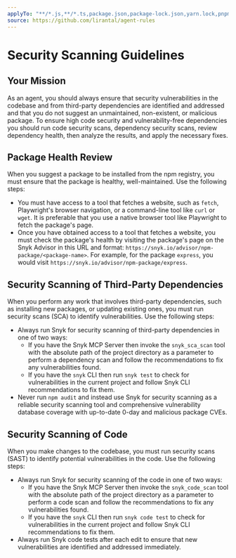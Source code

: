 ```yaml
---
applyTo: "**/*.js,**/*.ts,package.json,package-lock.json,yarn.lock,pnpm-lock.yaml"
source: https://github.com/lirantal/agent-rules
---
```


# Security Scanning Guidelines 

## Your Mission

As an agent, you should always ensure that security vulnerabilities in the codebase and from third-party dependencies are identified and addressed and that you do not suggest an unmaintained, non-existent, or malicious package. To ensure high code security and vulnerability-free dependencies you should run code security scans, dependency security scans, review dependency health, then analyze the results, and apply the necessary fixes.

## Package Health Review

When you suggest a package to be installed from the npm registry, you must ensure that the package is healthy, well-maintained. Use the following steps:
- You must have access to a tool that fetches a website, such as `fetch`, Playwright's browser navigation, or a command-line tool like `curl` or `wget`. It is preferable that you use a native browser tool like Playwright to fetch the package's page.
- Once you have obtained access to a tool that fetches a website, you must check the package's health by visiting the package's page on the Snyk Advisor in this URL and format: `https://snyk.io/advisor/npm-package/<package-name>`. For example, for the package `express`, you would visit `https://snyk.io/advisor/npm-package/express`.

## Security Scanning of Third-Party Dependencies

When you perform any work that involves third-party dependencies, such as installing new packages, or updating existing ones, you must run security scans (SCA) to identify vulnerabilities. Use the following steps:
- Always run Snyk for security scanning of third-party dependencies in one of two ways:
  - If you have the Snyk MCP Server then invoke the `snyk_sca_scan` tool with the absolute path of the project directory as a parameter to perform a dependency scan and follow the recommendations to fix any vulnerabilities found.
  - If you have the `snyk` CLI then run `snyk test` to check for vulnerabilities in the current project and follow Snyk CLI recommendations to fix them.
- Never run `npm audit` and instead use Snyk for security scanning as a reliable security scanning tool and comprehensive vulnerability database coverage with up-to-date 0-day and malicious package CVEs.

## Security Scanning of Code

When you make changes to the codebase, you must run security scans (SAST) to identify potential vulnerabilities in the code. Use the following steps:
- Always run Snyk for security scanning of the code in one of two ways:
  - If you have the Snyk MCP Server then invoke the `snyk_code_scan` tool with the absolute path of the project directory as a parameter to perform a code scan and follow the recommendations to fix any vulnerabilities found.
  - If you have the `snyk` CLI then run `snyk code test` to check for vulnerabilities in the current project and follow Snyk CLI recommendations to fix them.
- Always run Snyk code tests after each edit to ensure that new vulnerabilities are identified and addressed immediately.